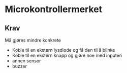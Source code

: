# Microkontrollermerket

## Krav

Må gjøres mindre konkrete
- Koble til en ekstern lysdiode og få den til å blinke
- Koble til en ekstern knapp og gjøre noe med inputen
- annen sensor
- buzzer